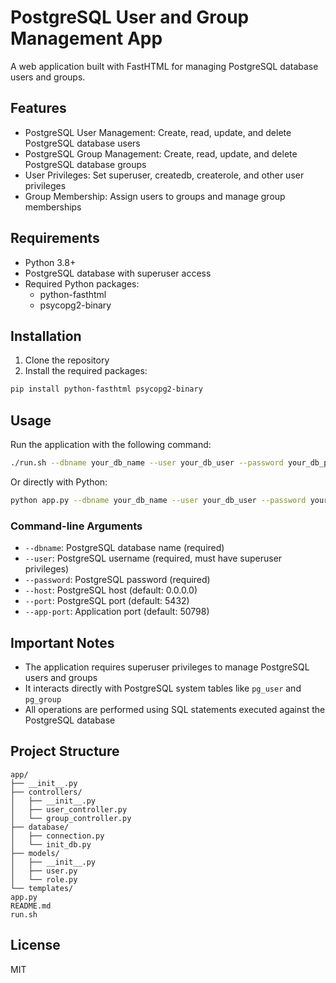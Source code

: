 # PostgreSQL User and Group Management App

A web application built with FastHTML for managing PostgreSQL database users and groups.

## Features

- PostgreSQL User Management: Create, read, update, and delete PostgreSQL database users
- PostgreSQL Group Management: Create, read, update, and delete PostgreSQL database groups
- User Privileges: Set superuser, createdb, createrole, and other user privileges
- Group Membership: Assign users to groups and manage group memberships

## Requirements

- Python 3.8+
- PostgreSQL database with superuser access
- Required Python packages:
  - python-fasthtml
  - psycopg2-binary

## Installation

1. Clone the repository
2. Install the required packages:

```bash
pip install python-fasthtml psycopg2-binary
```

## Usage

Run the application with the following command:

```bash
./run.sh --dbname your_db_name --user your_db_user --password your_db_password [--host your_db_host] [--port your_db_port] [--app-port your_app_port]
```

Or directly with Python:

```bash
python app.py --dbname your_db_name --user your_db_user --password your_db_password [--host your_db_host] [--port your_db_port] [--app-port your_app_port]
```

### Command-line Arguments

- `--dbname`: PostgreSQL database name (required)
- `--user`: PostgreSQL username (required, must have superuser privileges)
- `--password`: PostgreSQL password (required)
- `--host`: PostgreSQL host (default: 0.0.0.0)
- `--port`: PostgreSQL port (default: 5432)
- `--app-port`: Application port (default: 50798)

## Important Notes

- The application requires superuser privileges to manage PostgreSQL users and groups
- It interacts directly with PostgreSQL system tables like `pg_user` and `pg_group`
- All operations are performed using SQL statements executed against the PostgreSQL database

## Project Structure

```
app/
├── __init__.py
├── controllers/
│   ├── __init__.py
│   ├── user_controller.py
│   └── group_controller.py
├── database/
│   ├── connection.py
│   └── init_db.py
├── models/
│   ├── __init__.py
│   ├── user.py
│   └── role.py
└── templates/
app.py
README.md
run.sh
```

## License

MIT